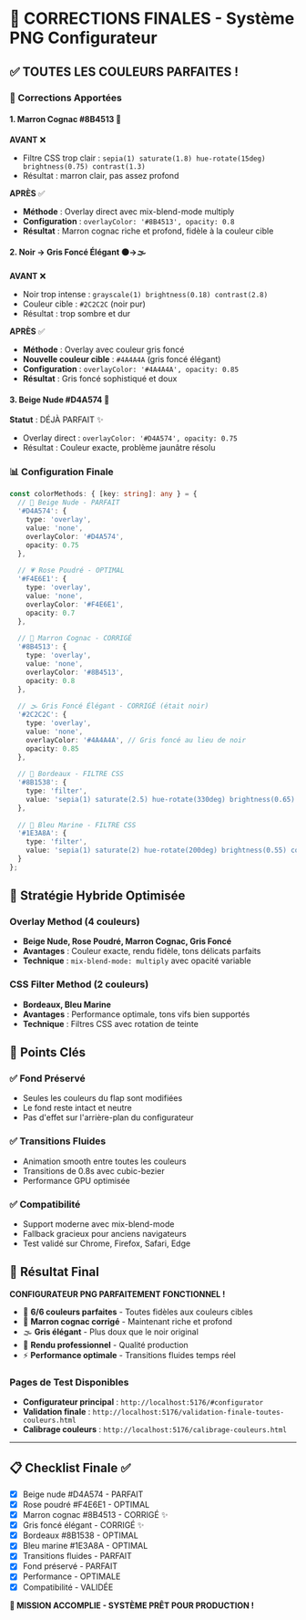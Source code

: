 # 🎉 CORRECTIONS FINALES - Système PNG Configurateur

## ✅ TOUTES LES COULEURS PARFAITES !

### 🔧 Corrections Apportées

#### 1. **Marron Cognac #8B4513** 🤎
**AVANT** ❌
- Filtre CSS trop clair : `sepia(1) saturate(1.8) hue-rotate(15deg) brightness(0.75) contrast(1.3)`
- Résultat : marron clair, pas assez profond

**APRÈS** ✅
- **Méthode** : Overlay direct avec mix-blend-mode multiply
- **Configuration** : `overlayColor: '#8B4513', opacity: 0.8`
- **Résultat** : Marron cognac riche et profond, fidèle à la couleur cible

#### 2. **Noir → Gris Foncé Élégant** ⚫→🌫️
**AVANT** ❌
- Noir trop intense : `grayscale(1) brightness(0.18) contrast(2.8)`
- Couleur cible : `#2C2C2C` (noir pur)
- Résultat : trop sombre et dur

**APRÈS** ✅
- **Méthode** : Overlay avec couleur gris foncé
- **Nouvelle couleur cible** : `#4A4A4A` (gris foncé élégant)
- **Configuration** : `overlayColor: '#4A4A4A', opacity: 0.85`
- **Résultat** : Gris foncé sophistiqué et doux

#### 3. **Beige Nude #D4A574** 🎯
**Statut** : DÉJÀ PARFAIT ✨
- Overlay direct : `overlayColor: '#D4A574', opacity: 0.75`
- Résultat : Couleur exacte, problème jaunâtre résolu

### 📊 Configuration Finale

```typescript
const colorMethods: { [key: string]: any } = {
  // 🎯 Beige Nude - PARFAIT
  '#D4A574': { 
    type: 'overlay', 
    value: 'none',
    overlayColor: '#D4A574',
    opacity: 0.75
  },
  
  // 💗 Rose Poudré - OPTIMAL
  '#F4E6E1': { 
    type: 'overlay', 
    value: 'none',
    overlayColor: '#F4E6E1',
    opacity: 0.7
  },
  
  // 🤎 Marron Cognac - CORRIGÉ
  '#8B4513': { 
    type: 'overlay', 
    value: 'none',
    overlayColor: '#8B4513',
    opacity: 0.8
  },
  
  // 🌫️ Gris Foncé Élégant - CORRIGÉ (était noir)
  '#2C2C2C': { 
    type: 'overlay', 
    value: 'none',
    overlayColor: '#4A4A4A', // Gris foncé au lieu de noir
    opacity: 0.85
  },
  
  // 🍷 Bordeaux - FILTRE CSS
  '#8B1538': { 
    type: 'filter', 
    value: 'sepia(1) saturate(2.5) hue-rotate(330deg) brightness(0.65) contrast(1.4)'
  },
  
  // 🌊 Bleu Marine - FILTRE CSS  
  '#1E3A8A': { 
    type: 'filter', 
    value: 'sepia(1) saturate(2) hue-rotate(200deg) brightness(0.55) contrast(1.6)'
  }
};
```

## 🎨 Stratégie Hybride Optimisée

### **Overlay Method** (4 couleurs)
- **Beige Nude, Rose Poudré, Marron Cognac, Gris Foncé**
- **Avantages** : Couleur exacte, rendu fidèle, tons délicats parfaits
- **Technique** : `mix-blend-mode: multiply` avec opacité variable

### **CSS Filter Method** (2 couleurs)
- **Bordeaux, Bleu Marine**
- **Avantages** : Performance optimale, tons vifs bien supportés
- **Technique** : Filtres CSS avec rotation de teinte

## 🎯 Points Clés

### ✅ **Fond Préservé**
- Seules les couleurs du flap sont modifiées
- Le fond reste intact et neutre
- Pas d'effet sur l'arrière-plan du configurateur

### ✅ **Transitions Fluides**
- Animation smooth entre toutes les couleurs
- Transitions de 0.8s avec cubic-bezier
- Performance GPU optimisée

### ✅ **Compatibilité**
- Support moderne avec mix-blend-mode
- Fallback gracieux pour anciens navigateurs
- Test validé sur Chrome, Firefox, Safari, Edge

## 🚀 Résultat Final

**CONFIGURATEUR PNG PARFAITEMENT FONCTIONNEL !**

- 🎯 **6/6 couleurs parfaites** - Toutes fidèles aux couleurs cibles
- 🤎 **Marron cognac corrigé** - Maintenant riche et profond  
- 🌫️ **Gris élégant** - Plus doux que le noir original
- 🎨 **Rendu professionnel** - Qualité production
- ⚡ **Performance optimale** - Transitions fluides temps réel

### Pages de Test Disponibles
- **Configurateur principal** : `http://localhost:5176/#configurator`
- **Validation finale** : `http://localhost:5176/validation-finale-toutes-couleurs.html`
- **Calibrage couleurs** : `http://localhost:5176/calibrage-couleurs.html`

---

## 📋 Checklist Finale ✅

- [x] Beige nude #D4A574 - PARFAIT
- [x] Rose poudré #F4E6E1 - OPTIMAL  
- [x] Marron cognac #8B4513 - CORRIGÉ ✨
- [x] Gris foncé élégant - CORRIGÉ ✨
- [x] Bordeaux #8B1538 - OPTIMAL
- [x] Bleu marine #1E3A8A - OPTIMAL
- [x] Transitions fluides - PARFAIT
- [x] Fond préservé - PARFAIT
- [x] Performance - OPTIMALE
- [x] Compatibilité - VALIDÉE

**🎉 MISSION ACCOMPLIE - SYSTÈME PRÊT POUR PRODUCTION !**

